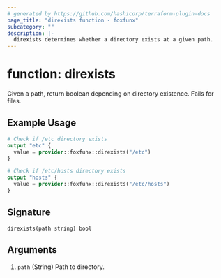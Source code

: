 ```yaml
---
# generated by https://github.com/hashicorp/terraform-plugin-docs
page_title: "direxists function - foxfunx"
subcategory: ""
description: |-
  direxists determines whether a directory exists at a given path.
---
```


# function: direxists

Given a path, return boolean depending on directory existence. Fails for files.

## Example Usage

```terraform
# Check if /etc directory exists
output "etc" {
  value = provider::foxfunx::direxists("/etc")
}

# Check if /etc/hosts directory exists
output "hosts" {
  value = provider::foxfunx::direxists("/etc/hosts")
}
```

## Signature

<!-- signature generated by tfplugindocs -->
```text
direxists(path string) bool
```

## Arguments

<!-- arguments generated by tfplugindocs -->
1. `path` (String) Path to directory.
